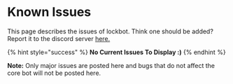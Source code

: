 # Known Issues

This page describes the issues of lockbot. Think one should be added? Report it to the discord server [here.](https://discord.gg/qJyJ5D6)

{% hint style="success" %}
**No Current Issues To Display :\)**
{% endhint %}

**Note:** Only major issues are posted here and bugs that do not affect the core bot will not be posted here.

